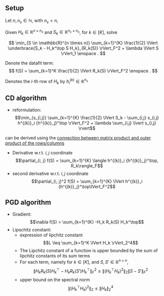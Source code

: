 ## Setup

Let $n, n_s \in \mathbb{N}$, with $n_s < n$,

Given $H_k \in \mathbb{R}^{n \times n_s}$ and $S_k \in \mathbb{R}^{n_s \times n_s}$, for $k \in [K]$, solve

$$
\min_{S \in \mathbb{R}^{n \times n}} \sum_{k=1}^{K} \frac{1}{2} \lVert  \underbrace{S_k - H_k^\top S H_k}_{R_k(S)} \rVert_F^2 + \lambda \lVert S \rVert_1
\enspace .
$$

Denote the datafit term:
$$
f(S) = \sum_{k=1}^K \frac{1}{2} \lVert R_k(S) \rVert_F^2
\enspace .
$$

Denotes the $i$-th row of $H_k$ by $h^{(k)}_i \in \mathbb{R}^{n_s}$

## CD algorithm

- reformulation:
$$\min_{s_{i,j}} \sum_{k=1}^{K} \frac{1}{2} \lVert S_k - \sum_{i,j} s_{i,j} h^{(k)}_i {h^{(k)}_j}^\top \rVert_F^2 + \lambda \sum_{i,j}  \lvert s_{i,j} \rvert$$

can be derived using the [connection between matrix product and outer product of the rows/columns](https://math.stackexchange.com/questions/2335457/matrix-at-a-as-sum-of-outer-products)

- Derivative w.r.t. $i,j$ coordinate
$$\partial_{i, j} f(S) = \sum_{k=1}^{K} \langle h^{(k)}_i {h^{(k)}_j}^\top, R_k\rangle_F$$
- second derivative w.r.t. $i,j$ coordinate
$$\partial_{i, j}^2 f(S) = \sum_{k=1}^{K} \lVert h^{(k)}_i {h^{(k)}_j}^\top\lVert_F^2$$


##  PGD algorithm

- Gradient: $$\nabla f(S) = \sum_{k=1}^{K} -H_k R_k(S) H_k^\top$$
- Lipschitz constant:
    * expression of lipchitz constant
    $$L \leq \sum_{k=1}^K  \lVert H_k \rVert_2^4$$
    * The Lipchitz constant of a function is upper bounded by the sum of lipchitz constants of its sum terms
    * For each term, namely for $k \in [K]$, and $S, S' \in \mathbb{R}^{n \times n}$,
    $$\lVert H_k R_k(S) H_k^\top - H_k R_k(S') H_k^\top \rVert_F^2 \leq \lVert (H_k^\top H_k)^2 \rVert_2 \lVert S - S' \rVert_F^2$$
    * upper bound on the spectral norm
    $$\lVert (H_k^\top H_k)^2 \rVert_2 \leq \lVert H_k \rVert_2^4$$
